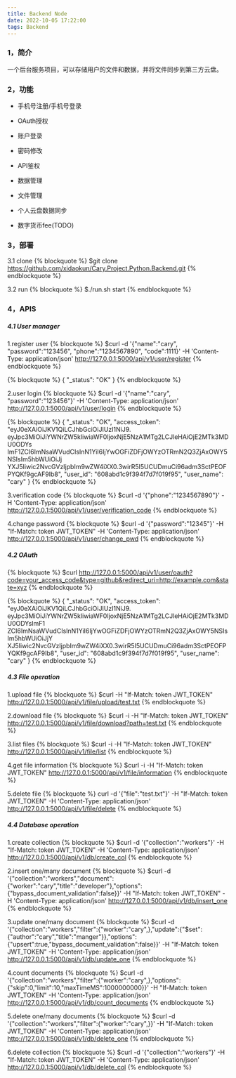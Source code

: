 ```yaml
---
title: Backend Node
date: 2022-10-05 17:22:00
tags: Backend
---
```


### 1，简介
一个后台服务项目，可以存储用户的文件和数据，并将文件同步到第三方云盘。

### 2，功能
- 手机号注册/手机号登录
- OAuth授权
- 账户登录
- 密码修改

- API鉴权
- 数据管理
- 文件管理
- 个人云盘数据同步

- 数字货币fee(TODO)


### 3，部署
3.1 clone
{% blockquote %}
$git clone https://github.com/xidaokun/Cary.Project.Python.Backend.git
{% endblockquote %}

3.2 run
{% blockquote %}
$./run.sh start
{% endblockquote %}

### 4，APIS
##### 4.1 User manager
1.register user
{% blockquote %}
$curl -d '{"name":"cary", "password":"123456", "phone":"1234567890", "code":1111}' -H 'Content-Type: application/json' http://127.0.0.1:5000/api/v1/user/register
{% endblockquote %}

{% blockquote %}
{ "_status": "OK" }
{% endblockquote %}

2.user login
{% blockquote %}
$curl -d '{"name":"cary", "password":"123456"}' -H 'Content-Type: application/json' http://127.0.0.1:5000/api/v1/user/login
{% endblockquote %}

{% blockquote %}
{ "_status": "OK", "access_token": "eyJ0eXAiOiJKV1QiLCJhbGciOiJIUzI1NiJ9\.  
eyJpc3MiOiJiYWNrZW5kIiwiaWF0IjoxNjE5NzA1MTg2LCJleHAiOjE2MTk3MDU0ODYs  
ImF1ZCI6ImNsaWVudCIsInN1YiI6IjYwOGFiZDFjOWYzOTRmN2Q3ZjAxOWY5NSIsIm5hbWUiOiJj  
YXJ5Iiwic2NvcGVzIjpbIm9wZW4iXX0\.3wirR5I5UCUDmuCi96adm3SctPEOFPYQKf9gcAF9Ib8", "user_id": "608abd1c9f394f7d7f019f95", "user_name": "cary" }
{% endblockquote %}

3.verification code
{% blockquote %}
$curl -d '{"phone":"1234567890"}' -H 'Content-Type: application/json' http://127.0.0.1:5000/api/v1/user/verification_code
{% endblockquote %}

4.change password
{% blockquote %}
$curl -d '{"password":"12345"}' -H "If-Match: token JWT_TOKEN" -H 'Content-Type: application/json' http://127.0.0.1:5000/api/v1/user/change_pwd
{% endblockquote %}

##### 4.2 OAuth
{% blockquote %}
$curl http://127.0.0.1:5000/api/v1/user/oauth?code=your_access_code&type=github&redirect_uri=http://example.com&state=xyz
{% endblockquote %}

{% blockquote %}
{ "_status": "OK", "access_token": "eyJ0eXAiOiJKV1QiLCJhbGciOiJIUzI1NiJ9\.  
eyJpc3MiOiJiYWNrZW5kIiwiaWF0IjoxNjE5NzA1MTg2LCJleHAiOjE2MTk3MDU0ODYsImF1  
ZCI6ImNsaWVudCIsInN1YiI6IjYwOGFiZDFjOWYzOTRmN2Q3ZjAxOWY5NSIsIm5hbWUiOiJjY  
XJ5Iiwic2NvcGVzIjpbIm9wZW4iXX0\.3wirR5I5UCUDmuCi96adm3SctPEOFPYQKf9gcAF9Ib8", "user_id": "608abd1c9f394f7d7f019f95", "user_name": "cary" }
{% endblockquote %}

##### 4.3 File operation
1.upload file
{% blockquote %}
$curl -H "If-Match: token JWT_TOKEN" http://127.0.0.1:5000/api/v1/file/upload/test.txt
{% endblockquote %}

2.download file
{% blockquote %}
$curl -i -H "If-Match: token JWT_TOKEN" http://127.0.0.1:5000/api/v1/file/download?path=test.txt
{% endblockquote %}

3.list files
{% blockquote %}
$curl -i -H "If-Match: token JWT_TOKEN" http://127.0.0.1:5000/api/v1/file/list
{% endblockquote %}

4.get file information
{% blockquote %}
$curl -i -H "If-Match: token JWT_TOKEN" http://127.0.0.1:5000/api/v1/file/information
{% endblockquote %}

5.delete file
{% blockquote %}
curl -d '{"file":"test.txt"}' -H "If-Match: token JWT_TOKEN" -H 'Content-Type: application/json' http://127.0.0.1:5000/api/v1/file/delete
{% endblockquote %}

##### 4.4 Database operation
1.create collection
{% blockquote %}
$curl -d '{"collection":"workers"}' -H "If-Match: token JWT_TOKEN" -H 'Content-Type: application/json' http://127.0.0.1:5000/api/v1/db/create_col
{% endblockquote %}

2.insert one/many document
{% blockquote %}
$curl -d '{"collection":"workers","document":{"worker":"cary","title":"developer"},"options":{"bypass_document_validation":false}}' -H "If-Match: token JWT_TOKEN" -H 'Content-Type: application/json' http://127.0.0.1:5000/api/v1/db/insert_one
{% endblockquote %}

3.update one/many document
{% blockquote %}
$curl -d '{"collection":"workers","filter":{"worker":"cary",},"update":{"$set":{"author":"cary","title":"manger"}},"options":{"upsert":true,"bypass_document_validation":false}}' -H "If-Match: token JWT_TOKEN" -H 'Content-Type: application/json' http://127.0.0.1:5000/api/v1/db/update_one
{% endblockquote %}

4.count documents
{% blockquote %}
$curl -d '{"collection":"workers","filter":{"worker":"cary",},"options":{"skip":0,"limit":10,"maxTimeMS":1000000000}}' -H "If-Match: token JWT_TOKEN" -H 'Content-Type: application/json' http://127.0.0.1:5000/api/v1/db/count_documents
{% endblockquote %}

5.delete one/many documents
{% blockquote %}
$curl -d '{"collection":"workers","filter":{"worker":"cary",}}' -H "If-Match: token JWT_TOKEN" -H 'Content-Type: application/json' http://127.0.0.1:5000/api/v1/db/delete_one
{% endblockquote %}

6.delete collection
{% blockquote %}
$curl -d '{"collection":"workers"}' -H "If-Match: token JWT_TOKEN" -H 'Content-Type: application/json' http://127.0.0.1:5000/api/v1/db/delete_col
{% endblockquote %}



